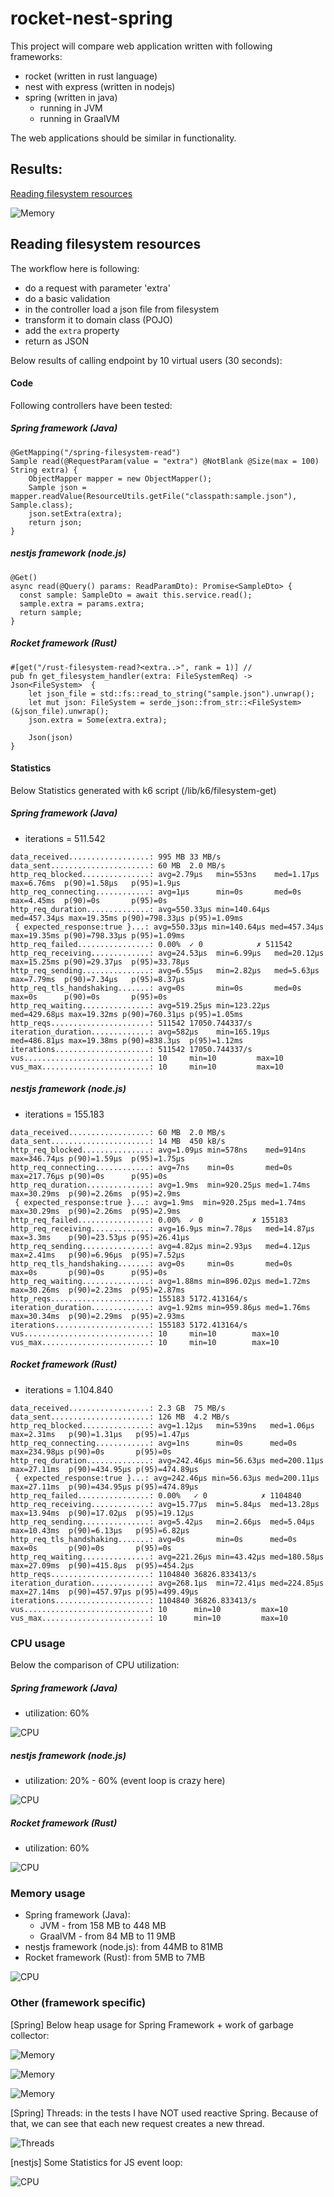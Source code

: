 # rocket-nest-spring
This project will compare web application written with following frameworks:
- rocket (written in rust language)
- nest with express (written in nodejs)
- spring (written in java)
  - running in JVM
  - running in GraalVM

The web applications should be similar in functionality.

## Results:

[Reading filesystem resources](#reading-filesystem-resources)

![Memory](imgs/filesystem-get/result.png)


## Reading filesystem resources

The workflow here is following:
 - do a request with parameter 'extra'
 - do a basic validation
 - in the controller load a json file from filesystem
 - transform it to domain class (POJO)
 - add the `extra` property
 - return as JSON

Below results of calling endpoint by 10 virtual users (30 seconds):

#### Code

Following controllers have been tested:

##### Spring framework (Java)

```
@GetMapping("/spring-filesystem-read")
Sample read(@RequestParam(value = "extra") @NotBlank @Size(max = 100) String extra) {
    ObjectMapper mapper = new ObjectMapper();
    Sample json = mapper.readValue(ResourceUtils.getFile("classpath:sample.json"), Sample.class);
    json.setExtra(extra);
    return json;
}
```

##### nestjs framework (node.js)

```
@Get()
async read(@Query() params: ReadParamDto): Promise<SampleDto> {
  const sample: SampleDto = await this.service.read();
  sample.extra = params.extra;
  return sample;
}

```

##### Rocket framework (Rust)

```
#[get("/rust-filesystem-read?<extra..>", rank = 1)] //
pub fn get_filesystem_handler(extra: FileSystemReq) -> Json<FileSystem>  {
    let json_file = std::fs::read_to_string("sample.json").unwrap();
    let mut json: FileSystem = serde_json::from_str::<FileSystem>(&json_file).unwrap();
    json.extra = Some(extra.extra);

    Json(json)
}

```

#### Statistics

Below Statistics generated with k6 script (/lib/k6/filesystem-get)

##### Spring framework (Java)

- iterations = 511.542

```
data_received..................: 995 MB 33 MB/s
data_sent......................: 60 MB  2.0 MB/s
http_req_blocked...............: avg=2.79µs   min=553ns    med=1.17µs   max=6.76ms  p(90)=1.58µs   p(95)=1.9µs  
http_req_connecting............: avg=1µs      min=0s       med=0s       max=4.45ms  p(90)=0s       p(95)=0s     
http_req_duration..............: avg=550.33µs min=140.64µs med=457.34µs max=19.35ms p(90)=798.33µs p(95)=1.09ms
 { expected_response:true }...: avg=550.33µs min=140.64µs med=457.34µs max=19.35ms p(90)=798.33µs p(95)=1.09ms
http_req_failed................: 0.00%  ✓ 0            ✗ 511542
http_req_receiving.............: avg=24.53µs  min=6.99µs   med=20.12µs  max=15.25ms p(90)=29.37µs  p(95)=33.78µs
http_req_sending...............: avg=6.55µs   min=2.82µs   med=5.63µs   max=7.79ms  p(90)=7.34µs   p(95)=8.37µs
http_req_tls_handshaking.......: avg=0s       min=0s       med=0s       max=0s      p(90)=0s       p(95)=0s     
http_req_waiting...............: avg=519.25µs min=123.22µs med=429.68µs max=19.32ms p(90)=760.31µs p(95)=1.05ms
http_reqs......................: 511542 17050.744337/s
iteration_duration.............: avg=582µs    min=165.19µs med=486.81µs max=19.38ms p(90)=838.3µs  p(95)=1.12ms
iterations.....................: 511542 17050.744337/s
vus............................: 10     min=10         max=10  
vus_max........................: 10     min=10         max=10

```

##### nestjs framework (node.js)

- iterations = 155.183

```
data_received..................: 60 MB  2.0 MB/s
data_sent......................: 14 MB  450 kB/s
http_req_blocked...............: avg=1.09µs min=578ns    med=914ns   max=346.74µs p(90)=1.59µs  p(95)=1.75µs
http_req_connecting............: avg=7ns    min=0s       med=0s      max=217.76µs p(90)=0s      p(95)=0s     
http_req_duration..............: avg=1.9ms  min=920.25µs med=1.74ms  max=30.29ms  p(90)=2.26ms  p(95)=2.9ms  
 { expected_response:true }...: avg=1.9ms  min=920.25µs med=1.74ms  max=30.29ms  p(90)=2.26ms  p(95)=2.9ms  
http_req_failed................: 0.00%  ✓ 0           ✗ 155183
http_req_receiving.............: avg=16.9µs min=7.78µs   med=14.87µs max=3.3ms    p(90)=23.53µs p(95)=26.41µs
http_req_sending...............: avg=4.82µs min=2.93µs   med=4.12µs  max=2.41ms   p(90)=6.96µs  p(95)=7.52µs
http_req_tls_handshaking.......: avg=0s     min=0s       med=0s      max=0s       p(90)=0s      p(95)=0s     
http_req_waiting...............: avg=1.88ms min=896.02µs med=1.72ms  max=30.26ms  p(90)=2.23ms  p(95)=2.87ms
http_reqs......................: 155183 5172.413164/s
iteration_duration.............: avg=1.92ms min=959.86µs med=1.76ms  max=30.34ms  p(90)=2.29ms  p(95)=2.93ms
iterations.....................: 155183 5172.413164/s
vus............................: 10     min=10        max=10  
vus_max........................: 10     min=10        max=10

```

##### Rocket framework (Rust)

- iterations = 1.104.840

```
data_received..................: 2.3 GB  75 MB/s
data_sent......................: 126 MB  4.2 MB/s
http_req_blocked...............: avg=1.12µs   min=539ns   med=1.06µs   max=2.31ms   p(90)=1.31µs   p(95)=1.47µs  
http_req_connecting............: avg=1ns      min=0s      med=0s       max=234.98µs p(90)=0s       p(95)=0s      
http_req_duration..............: avg=242.46µs min=56.63µs med=200.11µs max=27.11ms  p(90)=434.95µs p(95)=474.89µs
 { expected_response:true }...: avg=242.46µs min=56.63µs med=200.11µs max=27.11ms  p(90)=434.95µs p(95)=474.89µs
http_req_failed................: 0.00%   ✓ 0            ✗ 1104840
http_req_receiving.............: avg=15.77µs  min=5.84µs  med=13.28µs  max=13.94ms  p(90)=17.02µs  p(95)=19.12µs
http_req_sending...............: avg=5.42µs   min=2.66µs  med=5.04µs   max=10.43ms  p(90)=6.13µs   p(95)=6.82µs  
http_req_tls_handshaking.......: avg=0s       min=0s      med=0s       max=0s       p(90)=0s       p(95)=0s      
http_req_waiting...............: avg=221.26µs min=43.42µs med=180.58µs max=27.09ms  p(90)=415.8µs  p(95)=454.2µs
http_reqs......................: 1104840 36826.833413/s
iteration_duration.............: avg=268.1µs  min=72.41µs med=224.85µs max=27.14ms  p(90)=457.97µs p(95)=499.49µs
iterations.....................: 1104840 36826.833413/s
vus............................: 10      min=10         max=10   
vus_max........................: 10      min=10         max=10  

```


### CPU usage

Below the comparison of CPU utilization:


##### Spring framework (Java)

- utilization: 60%

![CPU](imgs/filesystem-get/spring-cpu.png)

##### nestjs framework (node.js)

- utilization: 20% - 60% (event loop is crazy here)

![CPU](imgs/filesystem-get/nest-cpu.png)

##### Rocket framework (Rust)

- utilization: 60%

![CPU](imgs/filesystem-get/rust-cpu.png)


### Memory usage

- Spring framework (Java):
  - JVM - from 158 MB to 448 MB
  - GraalVM - from 84 MB to 11 9MB
- nestjs framework (node.js): from 44MB to 81MB
- Rocket framework (Rust): from 5MB to 7MB


![CPU](imgs/filesystem-get/mem.png)

### Other (framework specific)


[Spring] Below heap usage for Spring Framework + work of garbage collector:

![Memory](imgs/filesystem-get/spring-memory.png)

![Memory](imgs/filesystem-get/spring-memory-2.png)

![Memory](imgs/filesystem-get/spring-memory-3.png)


[Spring] Threads: in the tests I have NOT used reactive Spring. Because of that, we can see that each new request creates a new thread.

![Threads](imgs/filesystem-get/spring-threads.png)

[nestjs] Some Statistics for JS event loop:


![CPU](imgs/filesystem-get/nest.png)
